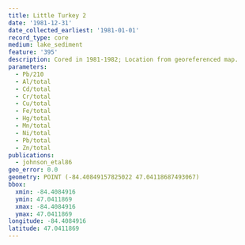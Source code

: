 ```yaml
---
title: Little Turkey 2
date: '1981-12-31'
date_collected_earliest: '1981-01-01'
record_type: core
medium: lake_sediment
feature: '395'
description: Cored in 1981-1982; Location from georeferenced map.
parameters:
  - Pb/210
  - Al/total
  - Cd/total
  - Cr/total
  - Cu/total
  - Fe/total
  - Hg/total
  - Mn/total
  - Ni/total
  - Pb/total
  - Zn/total
publications:
  - johnson_etal86
geo_error: 0.0
geometry: POINT (-84.40849157825022 47.04118687493067)
bbox:
  xmin: -84.4084916
  ymin: 47.0411869
  xmax: -84.4084916
  ymax: 47.0411869
longitude: -84.4084916
latitude: 47.0411869
---
```

